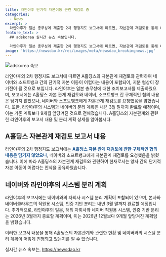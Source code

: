 ```yaml
---
title: 라인야후 단기적 자본이동 곤란 재검토 중
categories:
  - News
excerpt: >
  라인야후가 일본 총무성에 제출한 2차 행정지도 보고서에 따르면, 자본관계 재검토를 통해 네이버와 소프트뱅크 간의 단기적 자본 이동이 어렵다는 결론이 나왔다. 이에 A홀딩스의 지분 협상이 장기전으로 이어질 것으로 전망된다. 또한, 라인야후는 네이버와의 자회사 시스템 분리 계획을 내년 3월까지 완료할 예정이며, 이는 2026년보다 9개월 앞당겨진 것이다. 이러한 내용이 담긴 보고서가 제출되었다.
feature_text: >
  ## adskorea 실시간 뉴스 속보입니다.

  라인야후가 일본 총무성에 제출한 2차 행정지도 보고서에 따르면, 자본관계 재검토를 통해 네이버와 소프트뱅크 간의 단기적 자본 이동이 어렵다는 결론이 나왔다. 이에 A홀딩스의 지분 협상이 장기전으로 이어질 것으로 전망된다. 또한, 라인야후는 네이버와의 자회사 시스템 분리 계획을 내년 3월까지 완료할 예정이며, 이는 2026년보다 9개월 앞당겨진 것이다. 이러한 내용이 담긴 보고서가 제출되었다.
image: 'https://newsdao.kr/res/images/meta/newsdao_breakingnews.jpg'
---
```


<p><img src="https://newsdao.kr/res/images/meta/newsdao_breakingnews.jpg" alt="adskorea 속보" /></p>

<p>라인야후의 2차 행정지도 보고서에 따르면 A홀딩스의 자본관계 재검토와 관련하여 네이버와 소프트뱅크 간의 단기적 자본 이동이 어렵다는 내용이 포함되어, 지분 협상이 장기전이 될 것으로 보입니다. 라인야후는 일본 총무성에 대한 조치보고서를 제출하였으며, 보고서에는 A홀딩스 자본 관계 재검토와 네이버, 소프트뱅크 간 구체적인 협의 내용은 담기지 않았으나, 네이버와 소프트뱅크에게 자본관계 재검토를 요청했음을 밝혔습니다. 또한, 라인야후의 시스템과 네이버의 분리 계획은 내년 3월 말까지 완료할 예정이며, 이는 기존 계획보다 9개월 앞당겨진 것으로 전해졌습니다. A홀딩스의 자본관계와 관련한 라인야후의 보고서 내용 및 분리 계획 상세를 알아봅시다. </p>

<h2 data-ke-size="size26">A홀딩스 자본관계 재검토 보고서 내용</h2>

<p>라인야후의 2차 행정지도 보고서에는 <b><span style="color: #1a5490;">A홀딩스 자본 관계 재검토에 관한 구체적인 협의 내용은 담기지 않았으나</span></b>, 네이버와 소프트뱅크에게 자본관계 재검토를 요청했음을 밝혔습니다. 이에 따라 A홀딩스의 자본관계 재검토와 관련하여 현재로서는 양사 간의 단기적 자본 이동이 어렵다는 인식을 공유하였습니다.</p>

<h2 data-ke-size="size26">네이버와 라인야후의 시스템 분리 계획</h2>

<p>라인야후의 보고서에는 네이버와의 자회사 시스템 분리 계획이 포함되어 있으며, 본사와 네이버클라우드의 직원용 시스템, 인증 기반 분리는 내년 3월 말까지 완료할 예정입니다. 추가적으로, 라인야후의 일본, 해외 자회사와 네이버 직원용 시스템, 인증 기반 분리는 2026년 3월까지 종료할 계획이며, 이는 2026년 12월보다 9개월 앞당겨진 계획임을 밝혔습니다. </p>

<p>이러한 보고서 내용을 통해 A홀딩스의 자본관계와 관련한 현황 및 네이버와의 시스템 분리 계획이 어떻게 진행되고 있는지를 알 수 있습니다.</p>
실시간 뉴스 속보는, <a href="https://newsdao.kr" rel="dofollow">https://newsdao.kr</a>



